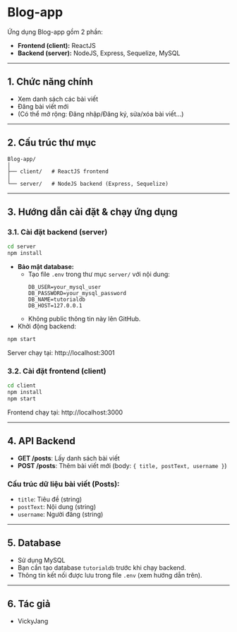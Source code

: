 # Blog-app

Ứng dụng Blog-app gồm 2 phần:
- **Frontend (client):** ReactJS
- **Backend (server):** NodeJS, Express, Sequelize, MySQL

---

## 1. Chức năng chính
- Xem danh sách các bài viết
- Đăng bài viết mới
- (Có thể mở rộng: Đăng nhập/Đăng ký, sửa/xóa bài viết...)

---

## 2. Cấu trúc thư mục
```
Blog-app/
│
├── client/   # ReactJS frontend
│
└── server/   # NodeJS backend (Express, Sequelize)
```

---

## 3. Hướng dẫn cài đặt & chạy ứng dụng

### 3.1. Cài đặt backend (server)
```bash
cd server
npm install
```
- **Bảo mật database:**
  - Tạo file `.env` trong thư mục `server/` với nội dung:
    ```
    DB_USER=your_mysql_user
    DB_PASSWORD=your_mysql_password
    DB_NAME=tutorialdb
    DB_HOST=127.0.0.1
    ```
  - Không public thông tin này lên GitHub.
- Khởi động backend:
```bash
npm start
```
Server chạy tại: http://localhost:3001

### 3.2. Cài đặt frontend (client)
```bash
cd client
npm install
npm start
```
Frontend chạy tại: http://localhost:3000

---

## 4. API Backend
- **GET /posts**: Lấy danh sách bài viết
- **POST /posts**: Thêm bài viết mới (body: `{ title, postText, username }`)

### Cấu trúc dữ liệu bài viết (Posts):
- `title`: Tiêu đề (string)
- `postText`: Nội dung (string)
- `username`: Người đăng (string)

---

## 5. Database
- Sử dụng MySQL
- Bạn cần tạo database `tutorialdb` trước khi chạy backend.
- Thông tin kết nối được lưu trong file `.env` (xem hướng dẫn trên).

---

## 6. Tác giả
- VickyJang
